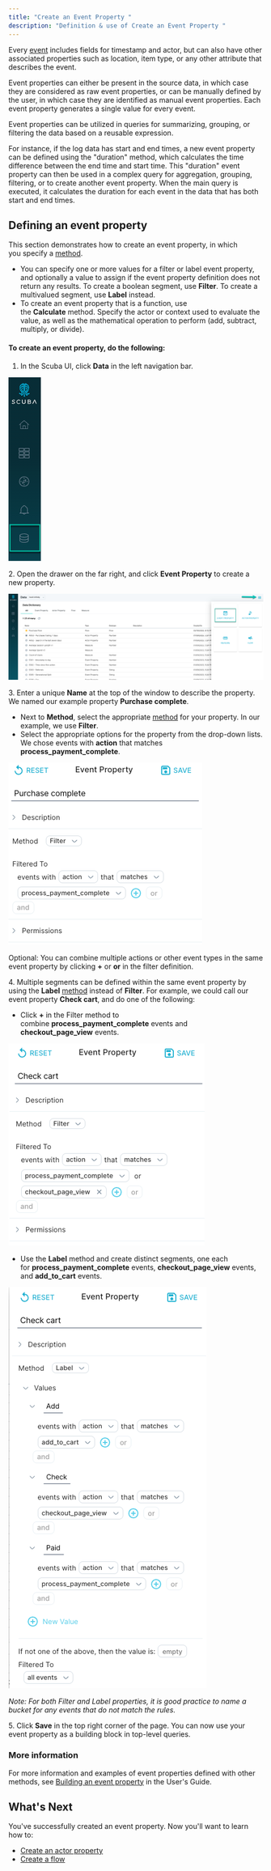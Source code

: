 ```yaml
---
title: "Create an Event Property "
description: "Definition & use of Create an Event Property "
---
```

Every [event](/measure_iq/glossary/event) includes fields for timestamp and actor, but can also have other associated properties such as location, item type, or any other attribute that describes the event.

Event properties can either be present in the source data, in which case they are considered as raw event properties, or can be manually defined by the user, in which case they are identified as manual event properties. Each event property generates a single value for every event.

Event properties can be utilized in queries for summarizing, grouping, or filtering the data based on a reusable expression.

For instance, if the log data has start and end times, a new event property can be defined using the "duration" method, which calculates the time difference between the end time and start time. This "duration" event property can then be used in a complex query for aggregation, grouping, filtering, or to create another event property. When the main query is executed, it calculates the duration for each event in the data that has both start and end times.

## Defining an event property

This section demonstrates how to create an event property, in which you specify a [method](/measure_iq/glossary/method).

- You can specify one or more values for a filter or label event property, and optionally a value to assign if the event property definition does not return any results. To create a boolean segment, use **Filter**. To create a multivalued segment, use **Label** instead.
- To create an event property that is a function, use the **Calculate** method. Specify the actor or context used to evaluate the value, as well as the mathematical operation to perform (add, subtract, multiply, or divide).

#### To create an event property, do the following:

1. In the Scuba UI, click **Data** in the left navigation bar.

![](./attachments/s1123.png)

2\. Open the drawer on the far right, and click **Event Property** to create a new property.

![](./attachments/ss23.png)

3\. Enter a unique **Name** at the top of the window to describe the property. We named our example property **Purchase complete**.

- Next to **Method**, select the appropriate [method](/measure_iq/glossary/method) for your property. In our example, we use **Filter**.
- Select the appropriate options for the property from the drop-down lists. We chose events with **action** that matches **process\_payment\_complete**.

![](./attachments/2023-03-17_15-53-22.png)

Optional: You can combine multiple actions or other event types in the same event property by clicking **+** or **or** in the filter definition.

4\. Multiple segments can be defined within the same event property by using the **Label** [method](/measure_iq/glossary/method) instead of **Filter**. For example, we could call our event property **Check cart**, and do one of the following:

- Click **+** in the Filter method to combine **process\_payment\_complete** events and **checkout\_page\_view** events.

![](./attachments/2023-03-17_16-13-10.png)

- Use the **Label** method and create distinct segments, one each for **process\_payment\_complete** events, **checkout\_page\_view** events, and **add\_to\_cart** events.

![](./attachments/2023-03-17_16-17-46.png)

*Note: For both Filter and Label properties, it is good practice to name a bucket for any events that do not match the rules.*

5\. Click **Save** in the top right corner of the page. You can now use your event property as a building block in top-level queries.

### More information

For more information and examples of event properties defined with other methods, see [Building an event property](../../scuba-guides/scuba-user-guides/enrich-your-data-with-properties/build-an-event-property) in the User's Guide.

## What's Next

You've successfully created an event property. Now you'll want to learn how to:

- [Create an actor property](../scuba-tutorials/create-an-actor-property)
- [Create a flow](../scuba-tutorials/work-with-flows/create-a-flow)